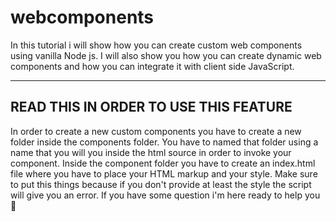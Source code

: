 # webcomponents
In this tutorial i will show how you can create custom web components using vanilla Node js. I will also show you how you can create dynamic web components and how you can integrate it with client side JavaScript. 

---
READ THIS IN ORDER TO USE THIS FEATURE
---

In order to create a new custom components you have to create a new folder inside the components folder. You have to named that folder using a name that you will you inside the html source in order to invoke your component. 
Inside the component folder you have to create an index.html file where you have to place your HTML markup and your style. Make sure to put this things because if you don't provide at least the style the script will give you an error.
If you have some question i'm here ready to help you🫡